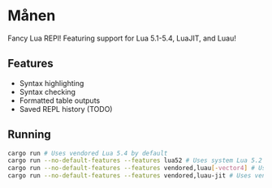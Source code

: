 # Månen

Fancy Lua REPl! Featuring support for Lua 5.1-5.4, LuaJIT, and Luau!

## Features

* Syntax highlighting
* Syntax checking
* Formatted table outputs
* Saved REPL history (TODO)

## Running

```bash
cargo run # Uses vendored Lua 5.4 by default
cargo run --no-default-features --features lua52 # Uses system Lua 5.2
cargo run --no-default-features --features vendored,luau[-vector4] # Uses vendored Luau (with vector4)
cargo run --no-default-features --features vendored,luau-jit # Uses vendored Luau with JIT
```
